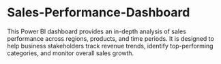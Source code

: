 # Sales-Performance-Dashboard
This Power BI dashboard provides an in-depth analysis of sales performance across regions, products, and time periods. It is designed to help business stakeholders track revenue trends, identify top-performing categories, and monitor overall sales growth.
